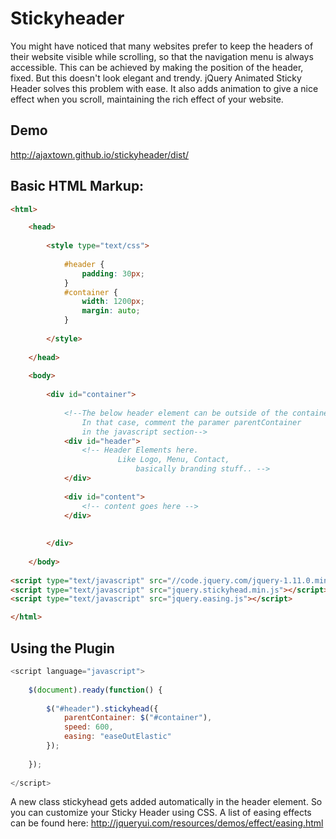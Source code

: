 # Stickyheader

You might have noticed that many websites prefer to keep the headers of their website visible while scrolling, so that the navigation menu is always accessible. This can be achieved by making the position of the header, fixed. But this doesn't look elegant and trendy. jQuery Animated Sticky Header solves this problem with ease. It also adds animation to give a nice effect when you scroll, maintaining the rich effect of your website.

## Demo
http://ajaxtown.github.io/stickyheader/dist/

## Basic HTML Markup:
```html
<html>  

    <head>
    
        <style type="text/css">
            
            #header {
                padding: 30px;              
            }
            #container {                
                width: 1200px;
                margin: auto;           
            }
            
        </style>
        
    </head>
    
    <body>
        
        <div id="container">
            
            <!--The below header element can be outside of the container as well. 
                In that case, comment the paramer parentContainer
                in the javascript section-->
            <div id="header">
                <!-- Header Elements here. 
                        Like Logo, Menu, Contact, 
                            basically branding stuff.. -->
            </div>
            
            <div id="content">
                <!-- content goes here -->
            </div>
            
            
        </div>
    	
    </body>
    
<script type="text/javascript" src="//code.jquery.com/jquery-1.11.0.min.js"></script>
<script type="text/javascript" src="jquery.stickyhead.min.js"></script>
<script type="text/javascript" src="jquery.easing.js"></script>

</html>
```

## Using the Plugin

```javascript
<script language="javascript">
		
	$(document).ready(function() {
		
		$("#header").stickyhead({
			parentContainer: $("#container"),
			speed: 600,
			easing: "easeOutElastic"				
		});
	
	});
	
</script>
```
A new class stickyhead gets added automatically in the header element. So you can customize your Sticky Header using CSS. A list of easing effects can be found here: http://jqueryui.com/resources/demos/effect/easing.html
